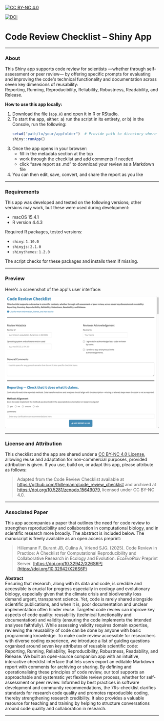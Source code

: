 [![CC BY-NC 4.0][cc-by-nc-shield]][cc-by-nc]

[cc-by-nc]: https://creativecommons.org/licenses/by-nc/4.0/
[cc-by-nc-shield]: https://img.shields.io/badge/License-CC%20BY--NC%204.0-lightgrey.svg

[![DOI](https://zenodo.org/badge/DOI/10.5281/zenodo.15649079.svg)](https://doi.org/10.5281/zenodo.15649079)

# Code Review Checklist – Shiny App

---

### About

This Shiny app supports code review for scientists —whether through self-assessment or peer review— by offering specific prompts for evaluating and improving the code's technical functionality and documentation across seven key dimensions of reusability:  
Reporting, Running, Reproducibility, Reliability, Robustness, Readability, and Release.  

**How to use this app locally:**
1. Download the file (`app.R`) and open it in R or RStudio.
2. To start the app, either:
   a) run the script in its entirety, or
   b) in the Console, run the following:
     ```r
     setwd("path/to/your/appfolder")  # Provide path to directory where app.R is saved!
     shiny::runApp()
     ```
3. Once the app opens in your browser:
   - fill in the metadata section at the top
   - work through the checklist and add comments if needed
   - click “save report as .md” to download your review as a Markdown file
4. You can then edit, save, convert, and share the report as you like

---

### Requirements

This app was developed and tested on the following versions; other versions may work, but these were used during development:

- macOS 15.4.1  
- R version 4.4.3  

Required R packages, tested versions:

- `shiny`: `1.10.0`  
- `shinyjs`: `2.1.0`  
- `shinythemes`: `1.2.0`

The script checks for these packages and installs them if missing.

---

### Preview

Here's a screenshot of the app's user interface:

![Code Review App Preview](checklist_app_ui_screenshot.png)

---

### License and Attribution

This checklist and the app are shared under a [CC BY-NC 4.0 License](https://creativecommons.org/licenses/by-nc/4.0/), allowing reuse and adaptation for non-commercial purposes, provided attribution is given. If you use, build on, or adapt this app, please attribute as follows:

> Adapted from the Code Review Checklist available at https://github.com/fhillemann/code_review_checklist and archived at https://doi.org/10.5281/zenodo.15649079, licensed under CC BY-NC 4.0.

---

### Associated Paper

This app accompanies a paper that outlines the need for code review to strengthen reproducibility and collaboration in computational biology, and in scientific research more broadly. The abstract is included below. The manuscript is freely available as an open access preprint:

> Hillemann F, Burant JB, Culina A, Vriend SJG. (2025). Code Review in Practice: A Checklist for Computational Reproducibility and Collaborative Research in Ecology and Evolution. *EcoEvoRxiv* Preprint Server. [https://doi.org/10.32942/X26S6P](https://doi.org/10.32942/X26S6P) 

**Abstract**  
Ensuring that research, along with its data and code, is credible and accessible is crucial for progress especially in ecology and evolutionary biology, especially given that the climate crisis and biodiversity loss demand urgent, transparent science. Yet, code is rarely shared alongside scientific publications, and when it is, poor documentation and unclear implementation often hinder reuse. Targeted code review can improve key aspects of code quality: reusability (technical functionality and documentation) and validity (ensuring the code implements the intended analyses faithfully). While assessing validity requires domain expertise, reviewing the reusability of code can be done by anyone with basic programming knowledge. To make code review accessible for researchers with diverse coding experience, we introduce a list of guiding questions organised around seven key attributes of reusable scientific code: Reporting, Running, Reliability, Reproducibility, Robustness, Readability, and Release. We built an open-source companion app with an intuitive, interactive checklist interface that lets users export an editable Markdown report with comments for archiving or sharing. By defining and operationalising these principles of code review, our tool supports an approachable and systematic yet flexible review process, whether for self-assessment or peer review. Informed by best practices in software development and community recommendations, the 7Rs-checklist clarifies standards for research code quality and promotes reproducible coding, thereby strengthening research credibility. It also provides a valuable resource for teaching and training by helping to structure conversations around code quality and collaboration in research.

---
